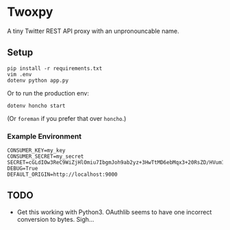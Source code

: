 # Twoxpy

A tiny Twitter REST API proxy with an unpronouncable name.

## Setup

```
pip install -r requirements.txt
vim .env
dotenv python app.py
```

Or to run the production env:

`dotenv honcho start`

(Or `foreman` if you prefer that over `honcho`.)

### Example Environment

```
CONSUMER_KEY=my_key
CONSUMER_SECRET=my_secret
SECRET=cGLdIOw3ReC9WiZjHlOmiu7IbgmJoh9ab2yz+3HwTtMD6ebMqx3+20RsZD/HVum1Eg0=
DEBUG=True
DEFAULT_ORIGIN=http://localhost:9000
```

## TODO

- Get this working with Python3. OAuthlib seems to have one incorrect conversion
  to bytes. Sigh...
